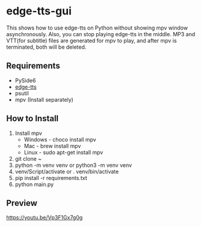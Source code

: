 # edge-tts-gui
This shows how to use edge-tts on Python without showing mpv window asynchronously. Also, you can stop playing edge-tts in the middle.
MP3 and VTT(for subtitle) files are generated for mpv to play, and after mpv is terminated, both will be deleted.

## Requirements
* PySide6
* [edge-tts](https://github.com/rany2/edge-tts)
* psutil
* mpv (Install separately)

## How to Install
1. Install mpv
   * Windows - choco install mpv
   * Mac - brew install mpv
   * Linux - sudo apt-get install mpv
2. git clone ~
3. python -m venv venv or python3 -m venv venv
4. venv/Script/activate or . venv/bin/activate
5. pip install -r requirements.txt
6. python main.py

## Preview
https://youtu.be/Vp3F1Gx7g0g
